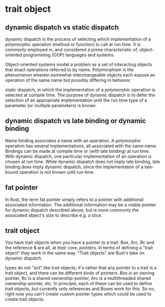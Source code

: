 # trait object

## dynamic dispatch vs static dispatch

dynamic dispatch is the process of selecting which implementation of a polymorphic operation (method or function) to call at run time. It is commonly employed in, and considered a prime characteristic of, object-oriented programming (OOP) languages and systems.

Object-oriented systems model a problem as a set of interacting objects that enact operations referred to by name. Polymorphism is the phenomenon wherein somewhat interchangeable objects each expose an operation of the same name but possibly differing in behavior. 

static dispatch, in which the implementation of a polymorphic operation is selected at compile time. The purpose of dynamic dispatch is to defer the selection of an appropriate implementation until the run time type of a parameter (or multiple parameters) is known.

## dynamic dispatch vs late binding or dynamic binding

Name binding associates a name with an operation. A polymorphic operation has several implementations, all associated with the same name. Bindings can be made at compile time or (with late binding) at run time. With dynamic dispatch, one particular implementation of an operation is chosen at run time. While dynamic dispatch does not imply late binding, late binding does imply dynamic dispatch, since the implementation of a late-bound operation is not known until run time.

## fat pointer

In Rust, the term fat pointer simply refers to a pointer with additional associated information. The additional information may be a vtable pointer for dynamic dispatch described above, but is more commonly the associated object's size to describe e.g. a slice.

## trait object

You have trait objects when you have a pointer to a trait.  Box, Arc, Rc and the reference & are all, at their core, pointers. In terms of defining a "trait object" they work in the same way. "Trait objects" are Rust's take on dynamic dispatch.

types do not "act" like trait objects; it's rather that any pointer to a trait is a trait object, and there can be different kinds of pointers. Box<T> is an owning pointer, Rc<T> is a shared ownership-pointer, Arc<T> is a multithreaded shared ownership-pointer, etc. In principle, each of these can be used to define trait objects, but currently only references and Boxes work for this. So no, right now you can't create custom pointer types which could be used to create trait objects.


